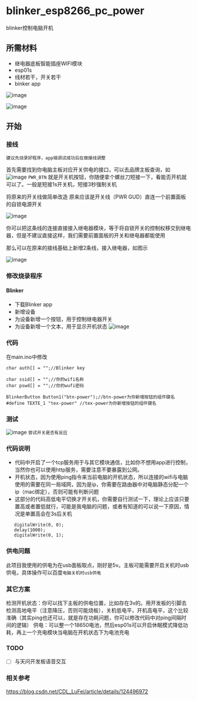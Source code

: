 # blinker_esp8266_pc_power
blinker控制电脑开机

## 所需材料
 - 继电器底板智能插座WIFI模块
 - esp01s
 - 线材若干，开关若干
 - binker app

![image](https://raw.githubusercontent.com/jayxtt999/blinker_esp8266_pc_power/main/img/esp01s.jpg)

![image](https://raw.githubusercontent.com/jayxtt999/blinker_esp8266_pc_power/main/img/Snipaste_2023-04-06_13-33-40.jpg)
## 开始



### 接线
`建议先烧录好程序，app端调试成功后在做接线调整`

首先需要找到你电脑主板对应开关供电的接口，可以去品牌主板查询，如
![image](https://raw.githubusercontent.com/jayxtt999/blinker_esp8266_pc_power/main/img/zhuban.jpg)
`PWR_BTN` 就是开关机按钮，你随便拿个螺丝刀短接一下，看能否开机就可以了。一般是短接1s开关机，短接3秒强制关机


将原来的开关线做简单改造
原来应该是开关线（PWR GUD）直连一个前置面板的自锁电源开关

![image](https://raw.githubusercontent.com/jayxtt999/blinker_esp8266_pc_power/main/img/pc.jpg)

你可以把这条线的连接直接接入继电器模块，等于将自锁开关的控制权移交到继电器，但是不建议直接这样，我们需要前置面板的开关和继电器都能使用

那么可以在原来的接线基础上新增2条线，接入继电器，如图示

![image](https://raw.githubusercontent.com/jayxtt999/blinker_esp8266_pc_power/main/img/jiantu01.jpg)





### 修改烧录程序

#### Blinker
 - 下载Blinker app
 - 新增设备
 - 为设备新增一个按钮，用于控制继电器开关
 - 为设备新增一个文本，用于显示开机状态
![image](https://raw.githubusercontent.com/jayxtt999/blinker_esp8266_pc_power/main/img/blink.jpg)

### 代码

在main.ino中修改
```
char auth[] = "";//Blinker key

char ssid[] = "";//你的wifi名称
char pswd[] = "";//你的wufi密码

BlinkerButton Button1("btn-power");//btn-power为你新增按钮的组件键名
#define TEXTE_1 "tex-power" //tex-power为你新增按钮的组件键名

```

### 测试

![image](https://raw.githubusercontent.com/jayxtt999/blinker_esp8266_pc_power/main/img/blink2.jpg)
`尝试开关是否有反应`


### 代码说明
 - 代码中开启了一个tcp服务用于与其它模块通信，比如你不想用app进行控制，当然你也可以使用http服务，需要注意不要暴露到公网。
 - 开机状态，因为使用ping指令来当前电脑的开机状态，所以连接的wifi与电脑使用的需要在同一局域网，因为是ip，你需要在路由器中对电脑静态分配一个ip（mac绑定），否则可能有判断问题
 - 这部分的代码高低电平切换才开关机，你需要自行测试一下，理论上应该只要置高或者置低就行，可能是我电脑的问题，或者有知道的可以说一下原因，情况是单置高会在3s后关机
 ```
    digitalWrite(0, 0);
    delay(1000);
    digitalWrite(0, 1);
 ```

 ### 供电问题

此项目我使用的供电为在usb面板取点，刚好是5v。主板可能需要开启关机时usb供电，具体操作可以百度`电脑关机时usb供电`


### 其它方案

检测开机状态：你可以找下主板的供电位置，比如存在3v的。用开发板的引脚去检测高地电平（注意降压，否则可能烧板），关机低电平，开机高电平，这个比较准确（其实ping也还可以，就是存在功耗问题，你可以修改代码中对ping间隔时间的逻辑）
供电：可以整一个18650电池，然后esp01s可以开启休眠模式降低功耗，再上一个充电模块当电脑在开机状态下为电池充电


### TODO
- [ ] 与天问开发板语音交互

### 相关参考
https://blog.csdn.net/CDL_LuFei/article/details/124496972
